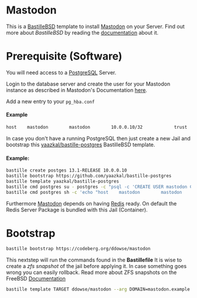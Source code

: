 # Mastodon

This is a [BastilleBSD](https://bastillebsd.org) template to install [Mastodon](https://joinmastodon.org) on your Server. 
Find out more about *BastilleBSD* by reading the [documentation](https://bastille.readthedocs.io/en/latest/) about it. 

# Prerequisite (Software)

You will need access to a [PostgreSQL](https://www.postgresql.org) Server. 

Login to the database server and create the user for your Mastodon instance as described in Mastodon's 
Documentation [here](https://docs.joinmastodon.org/admin/install/#setting-up-postgresql).

Add a new entry to your ```pg_hba.conf```

#### Example 
```sh
host    mastodon        mastodon        10.0.0.10/32            trust
```    


In case you don't have a running PostgreSQL then just create a new Jail and bootstrap this 
[yaazkal/bastille-postgres](https://github.com/yaazkal/bastille-postgres) BastilleBSD template.

#### Example: 

```sh
bastille create postges 13.1-RELEASE 10.0.0.10
bastille bootstrap https://github.com/yaazkal/bastille-postgres
bastille template yaazkal/bastille-postgres
bastille cmd postgres su - postgres -c "psql -c 'CREATE USER mastodon CREATEDB;'"
bastille cmd postgres sh -c 'echo "host    mastodon        mastodon        10.0.0.10/32            trust" >> /var/db/postgres/data14/pg_hba.conf'
```

Furthermore [Mastodon](https://joinmastodon.org/) depends on having [Redis](https://redis.io/) ready.
On default the Redis Server Package is bundled with this Jail (Container).
 
# Bootstrap 

```sh
bastille bootstrap https://codeberg.org/ddowse/mastodon
```

This nextstep will run the commands found in the **Bastillefile**
It is wise to create a *zfs snapshot* of the jail before applying it. 
In case something goes wrong you can easily rollback. 
Read more about ZFS snapshots on the FreeBSD [Documentation](https://docs.freebsd.org/en/books/handbook/zfs/#zfs-term-snapshot)

```sh
bastille template TARGET ddowse/mastodon --arg DOMAIN=mastodon.example.org --arg EMAIL=mailbox@example.org
```
